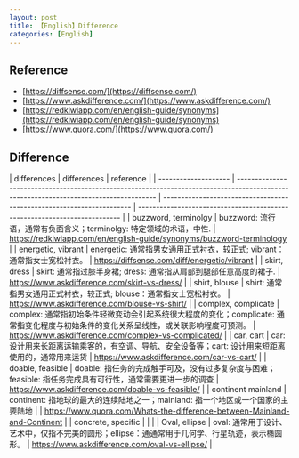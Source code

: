 ```yaml
---
layout: post
title: 【English】Difference
categories: [English]
---
```


## Reference

-   [https://diffsense.com/](https://diffsense.com/)
-   [https://www.askdifference.com/](https://www.askdifference.com/)
-   [https://redkiwiapp.com/en/english-guide/synonyms](https://redkiwiapp.com/en/english-guide/synonyms)
-   [https://www.quora.com/](https://www.quora.com/)

## Difference

| differences          | differences                                                                                                                           | reference                                                             |
| -------------------- | ------------------------------------------------------------------------------------------------------------------------------------- | --------------------------------------------------------------------- | ------------------------------------------------------------------------- |
| buzzword, terminolgy | buzzword: 流行语，通常有负面含义；terminolgy: 特定领域的术语，中性.                                                                   | https://redkiwiapp.com/en/english-guide/synonyms/buzzword-terminology |
| energetic, vibrant   | energetic: 通常指男女通用正式衬衣，较正式; vibrant：通常指女士宽松衬衣。                                                              | https://diffsense.com/diff/energetic/vibrant                          |
| skirt, dress         | skirt: 通常指过膝半身裙; dress: 通常指从肩部到腿部任意高度的裙子.                                                                     | https://www.askdifference.com/skirt-vs-dress/                         |
| shirt, blouse        | shirt: 通常指男女通用正式衬衣，较正式; blouse：通常指女士宽松衬衣。                                                                   | https://www.askdifference.com/blouse-vs-shirt/                        |
| complex, complicate  | complex: 通常指初始条件轻微变动会引起系统很大程度的变化；complicate: 通常指变化程度与初始条件的变化关系呈线性，或关联影响程度可预测。 | https://www.askdifference.com/complex-vs-complicated/                 |
| car, cart            | car: 设计用来长距离运输乘客的，有空调、导航、安全设备等；cart: 设计用来短距离使用的，通常用来运货                                     | https://www.askdifference.com/car-vs-cart/                            |
| doable, feasible     | doable: 指任务的完成触手可及，没有过多复杂度与困难；feasible: 指任务完成具有可行性，通常需要更进一步的调查                            | https://www.askdifference.com/doable-vs-feasible/                     |
| continent mainland   | continent: 指地球的最大的连续陆地之一；mainland: 指一个地区或一个国家的主要陆地                                                       |                                                                       | https://www.quora.com/Whats-the-difference-between-Mainland-and-Continent |
| concrete, specific   |                                                                                                                                       |                                                                       |
| Oval, ellipse        | oval: 通常用于设计、艺术中，仅指不完美的圆形；ellipse：通通常用于几何学、行星轨迹，表示椭圆形。  |    https://www.askdifference.com/oval-vs-ellipse/                                                                    |
